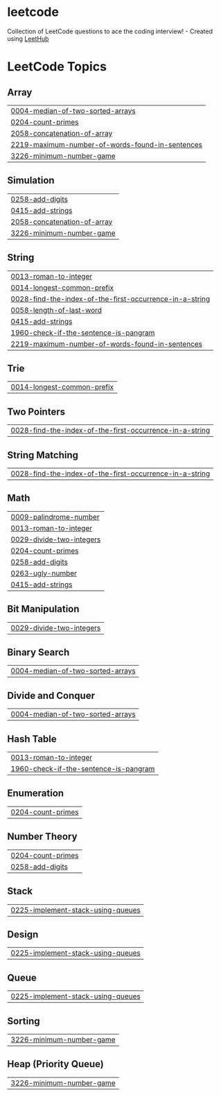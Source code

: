 # leetcode
Collection of LeetCode questions to ace the coding interview! - Created using [LeetHub](https://github.com/QasimWani/LeetHub)

<!---LeetCode Topics Start-->
# LeetCode Topics
## Array
|  |
| ------- |
| [0004-median-of-two-sorted-arrays](https://github.com/abdoOo-kammall/leetcode/tree/master/0004-median-of-two-sorted-arrays) |
| [0204-count-primes](https://github.com/abdoOo-kammall/leetcode/tree/master/0204-count-primes) |
| [2058-concatenation-of-array](https://github.com/abdoOo-kammall/leetcode/tree/master/2058-concatenation-of-array) |
| [2219-maximum-number-of-words-found-in-sentences](https://github.com/abdoOo-kammall/leetcode/tree/master/2219-maximum-number-of-words-found-in-sentences) |
| [3226-minimum-number-game](https://github.com/abdoOo-kammall/leetcode/tree/master/3226-minimum-number-game) |
## Simulation
|  |
| ------- |
| [0258-add-digits](https://github.com/abdoOo-kammall/leetcode/tree/master/0258-add-digits) |
| [0415-add-strings](https://github.com/abdoOo-kammall/leetcode/tree/master/0415-add-strings) |
| [2058-concatenation-of-array](https://github.com/abdoOo-kammall/leetcode/tree/master/2058-concatenation-of-array) |
| [3226-minimum-number-game](https://github.com/abdoOo-kammall/leetcode/tree/master/3226-minimum-number-game) |
## String
|  |
| ------- |
| [0013-roman-to-integer](https://github.com/abdoOo-kammall/leetcode/tree/master/0013-roman-to-integer) |
| [0014-longest-common-prefix](https://github.com/abdoOo-kammall/leetcode/tree/master/0014-longest-common-prefix) |
| [0028-find-the-index-of-the-first-occurrence-in-a-string](https://github.com/abdoOo-kammall/leetcode/tree/master/0028-find-the-index-of-the-first-occurrence-in-a-string) |
| [0058-length-of-last-word](https://github.com/abdoOo-kammall/leetcode/tree/master/0058-length-of-last-word) |
| [0415-add-strings](https://github.com/abdoOo-kammall/leetcode/tree/master/0415-add-strings) |
| [1960-check-if-the-sentence-is-pangram](https://github.com/abdoOo-kammall/leetcode/tree/master/1960-check-if-the-sentence-is-pangram) |
| [2219-maximum-number-of-words-found-in-sentences](https://github.com/abdoOo-kammall/leetcode/tree/master/2219-maximum-number-of-words-found-in-sentences) |
## Trie
|  |
| ------- |
| [0014-longest-common-prefix](https://github.com/abdoOo-kammall/leetcode/tree/master/0014-longest-common-prefix) |
## Two Pointers
|  |
| ------- |
| [0028-find-the-index-of-the-first-occurrence-in-a-string](https://github.com/abdoOo-kammall/leetcode/tree/master/0028-find-the-index-of-the-first-occurrence-in-a-string) |
## String Matching
|  |
| ------- |
| [0028-find-the-index-of-the-first-occurrence-in-a-string](https://github.com/abdoOo-kammall/leetcode/tree/master/0028-find-the-index-of-the-first-occurrence-in-a-string) |
## Math
|  |
| ------- |
| [0009-palindrome-number](https://github.com/abdoOo-kammall/leetcode/tree/master/0009-palindrome-number) |
| [0013-roman-to-integer](https://github.com/abdoOo-kammall/leetcode/tree/master/0013-roman-to-integer) |
| [0029-divide-two-integers](https://github.com/abdoOo-kammall/leetcode/tree/master/0029-divide-two-integers) |
| [0204-count-primes](https://github.com/abdoOo-kammall/leetcode/tree/master/0204-count-primes) |
| [0258-add-digits](https://github.com/abdoOo-kammall/leetcode/tree/master/0258-add-digits) |
| [0263-ugly-number](https://github.com/abdoOo-kammall/leetcode/tree/master/0263-ugly-number) |
| [0415-add-strings](https://github.com/abdoOo-kammall/leetcode/tree/master/0415-add-strings) |
## Bit Manipulation
|  |
| ------- |
| [0029-divide-two-integers](https://github.com/abdoOo-kammall/leetcode/tree/master/0029-divide-two-integers) |
## Binary Search
|  |
| ------- |
| [0004-median-of-two-sorted-arrays](https://github.com/abdoOo-kammall/leetcode/tree/master/0004-median-of-two-sorted-arrays) |
## Divide and Conquer
|  |
| ------- |
| [0004-median-of-two-sorted-arrays](https://github.com/abdoOo-kammall/leetcode/tree/master/0004-median-of-two-sorted-arrays) |
## Hash Table
|  |
| ------- |
| [0013-roman-to-integer](https://github.com/abdoOo-kammall/leetcode/tree/master/0013-roman-to-integer) |
| [1960-check-if-the-sentence-is-pangram](https://github.com/abdoOo-kammall/leetcode/tree/master/1960-check-if-the-sentence-is-pangram) |
## Enumeration
|  |
| ------- |
| [0204-count-primes](https://github.com/abdoOo-kammall/leetcode/tree/master/0204-count-primes) |
## Number Theory
|  |
| ------- |
| [0204-count-primes](https://github.com/abdoOo-kammall/leetcode/tree/master/0204-count-primes) |
| [0258-add-digits](https://github.com/abdoOo-kammall/leetcode/tree/master/0258-add-digits) |
## Stack
|  |
| ------- |
| [0225-implement-stack-using-queues](https://github.com/abdoOo-kammall/leetcode/tree/master/0225-implement-stack-using-queues) |
## Design
|  |
| ------- |
| [0225-implement-stack-using-queues](https://github.com/abdoOo-kammall/leetcode/tree/master/0225-implement-stack-using-queues) |
## Queue
|  |
| ------- |
| [0225-implement-stack-using-queues](https://github.com/abdoOo-kammall/leetcode/tree/master/0225-implement-stack-using-queues) |
## Sorting
|  |
| ------- |
| [3226-minimum-number-game](https://github.com/abdoOo-kammall/leetcode/tree/master/3226-minimum-number-game) |
## Heap (Priority Queue)
|  |
| ------- |
| [3226-minimum-number-game](https://github.com/abdoOo-kammall/leetcode/tree/master/3226-minimum-number-game) |
<!---LeetCode Topics End-->